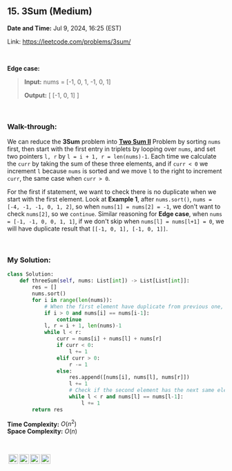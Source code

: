 ## 15. 3Sum (Medium)
**Date and Time:** Jul 9, 2024, 16:25 (EST)

Link: https://leetcode.com/problems/3sum/

<br>

**Edge case:**
> **Input:** nums = [-1, 0, 1, -1, 0, 1]
>
> **Output:** [ [-1, 0, 1] ]

<br>

### Walk-through: 
We can reduce the **3Sum** problem into [**Two Sum II**](./167.Two_Sum_II_(Medium).md) Problem by sorting `nums` first, then start with the first entry in triplets by looping over `nums`, and set two pointers `l, r` by `l = i + 1, r = len(nums)-1`. Each time we calculate the `curr` by taking the sum of these three elements, and if `curr < 0` we increment `l` because `nums` is sorted and we move `l` to the right to increment `curr`, the same case when `curr > 0`.

For the first if statement, we want to check there is no duplicate when we start with the first element. Look at **Example 1**, after `nums.sort()`, `nums = [-4, -1, -1, 0, 1, 2]`, so when `nums[1] = nums[2] = -1`, we don't want to check `nums[2]`, so we `continue`. Similar reasoning for **Edge case**, when `nums = [-1, -1, 0, 0, 1, 1]`, if we don't skip when `nums[l] = nums[l+1] = 0`, we will have duplicate result that `[[-1, 0, 1], [-1, 0, 1]]`.

<br>

### My Solution:
```python
class Solution:
    def threeSum(self, nums: List[int]) -> List[List[int]]:
        res = []
        nums.sort()
        for i in range(len(nums)):
            # When the first element have duplicate from previous one, just skip
            if i > 0 and nums[i] == nums[i-1]:
                continue
            l, r = i + 1, len(nums)-1
            while l < r:
                curr = nums[i] + nums[l] + nums[r]
                if curr < 0:
                    l += 1
                elif curr > 0:
                    r -= 1
                else:
                    res.append([nums[i], nums[l], nums[r]])
                    l += 1
                    # Check if the second element has the next same element, skip
                    while l < r and nums[l] == nums[l-1]:
                        l += 1
        return res
```
**Time Complexity:** $O(n^2)$ <br>
**Space Complexity:** $O(n)$

<br>

<img style="height:22px!important;margin-left:3px;vertical-align:text-bottom;" src="https://mirrors.creativecommons.org/presskit/icons/cc.svg?ref=chooser-v1" alt="CC BY-NC-SA" title="CC BY-NC-SA"><img style="height:22px!important;margin-left:3px;vertical-align:text-bottom;" src="https://mirrors.creativecommons.org/presskit/icons/by.svg?ref=chooser-v1" alt="BY: credit must be given to the creator" title="BY: credit must be given to the creator"><img style="height:22px!important;margin-left:3px;vertical-align:text-bottom;" src="https://mirrors.creativecommons.org/presskit/icons/nc.svg?ref=chooser-v1" alt="NC: Only noncommercial uses of the work are permitted" title="NC: Only noncommercial uses of the work are permitted"><img style="height:22px!important;margin-left:3px;vertical-align:text-bottom;" src="https://mirrors.creativecommons.org/presskit/icons/sa.svg?ref=chooser-v1" alt="SA: Adaptations must be shared under the same terms" title="SA: Adaptations must be shared under the same terms">